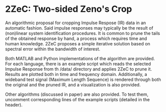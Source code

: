 # 2ZeC: Two-sided Zeno's Crop

An algorithmic proposal for cropping Impulse Respose (IR) data in an automatic fashion. Said impulse responses may typically be the result of (non)linear system identification procedures. It is common to prune the tails of the obtained response by hand, a process which requires time and human knowledge. 2ZeC proposes a simple iterative solution based on spectral error within the bandwidth of interest.

Both MATLAB and Python implementations of the algorithm are provided. For each language, there is an example script which reads the selected Impulse Response from th /data/ directory and applies 2ZeC to prune it. Results are plotted both in time and frequency domain. Additionally, a wideband test signal (Maximum Length Sequence) is rendered through both the original and the pruned IR, and a visualization is also provided.

Other algorithms (discussed in paper) are also provided. To test them, uncomment corresponding lines of the example scripts (detailed in the header).
